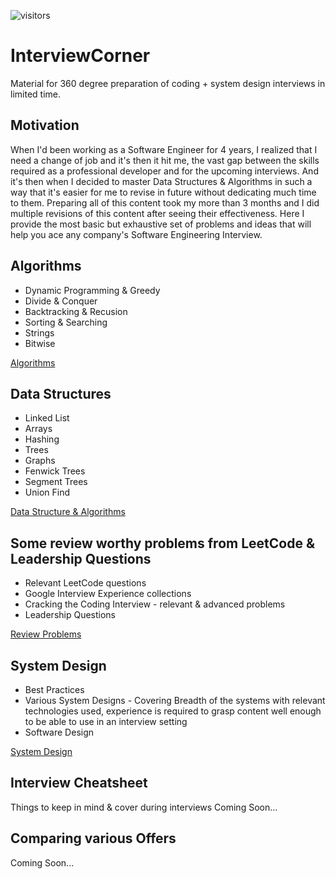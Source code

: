![visitors](https://visitor-badge.laobi.icu/badge?page_id=nikhilaii93.InterviewCorner)

# InterviewCorner
Material for 360 degree preparation of coding + system design interviews in limited time.

## Motivation
When I'd been working as a Software Engineer for 4 years, I realized that I need a change of job and it's then it hit me, the vast gap between the skills required as a professional developer and for the upcoming interviews.
And it's then when I decided to master Data Structures & Algorithms in such a way that it's easier for me to revise in future without dedicating much time to them. Preparing all of this content took my more than 3 months and I did multiple revisions of this content after seeing their effectiveness.
Here I provide the most basic but exhaustive set of problems and ideas that will help you ace any company's Software Engineering Interview.

## Algorithms

* Dynamic Programming & Greedy
* Divide & Conquer
* Backtracking & Recusion
* Sorting & Searching
* Strings
* Bitwise

[Algorithms](https://docs.google.com/document/d/e/2PACX-1vTK0wLpYGZM18yvTeMuCKniDIww6aEfiwemAZIPmyuLoO6pT1c2yMivtmSTq_v369m5pTi1tBPZjRHY/pub)

## Data Structures

* Linked List
* Arrays
* Hashing
* Trees
* Graphs
* Fenwick Trees
* Segment Trees
* Union Find

[Data Structure & Algorithms](https://docs.google.com/document/d/e/2PACX-1vTmnf_gjnrk6Y_B7vE8TzP6bLVuk75wS3tGwsxAK1qywIK5cNjLluByfbiG9l_0UMKo5h_HVDTzEYYv/pub)

## Some review worthy problems from LeetCode & Leadership Questions

* Relevant LeetCode questions
* Google Interview Experience collections
* Cracking the Coding Interview - relevant & advanced problems
* Leadership Questions

[Review Problems](https://docs.google.com/document/d/e/2PACX-1vQclZ2sJhR9zTLl_evIP91LRV17ir3DV96LesaFWYsQzvsIwSdN_nmWG6AQnpvbvd6s-uDgBr6zeLts/pub)

## System Design

* Best Practices
* Various System Designs - Covering Breadth of the systems with relevant technologies used, experience is required to grasp content well enough to be able to use in an interview setting
* Software Design


[System Design](https://docs.google.com/document/d/e/2PACX-1vRTnokd9S0cSvLrnJH_czdEmjgUDM3xfbtQ-T8xdbVobeBgMgvcMxcWa48bX1598aGqFAjqdDA00cxx/pub)

## Interview Cheatsheet

Things to keep in mind & cover during interviews
Coming Soon...

## Comparing various Offers

Coming Soon...
